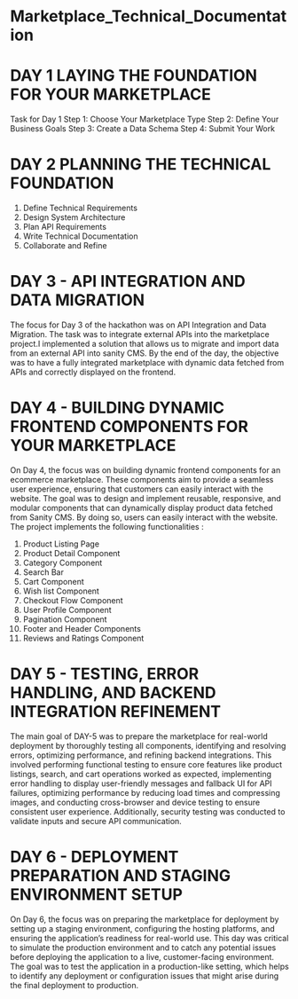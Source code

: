 # Marketplace_Technical_Documentation

# DAY 1 LAYING THE FOUNDATION FOR YOUR MARKETPLACE
Task for Day 1
Step 1: Choose Your Marketplace Type 
Step 2: Define Your Business Goals 
Step 3: Create a Data Schema
Step 4: Submit Your Work 

# DAY 2 PLANNING THE TECHNICAL FOUNDATION
1. Define Technical Requirements 
2. Design System Architecture
3. Plan API Requirements
4. Write Technical Documentation
5. Collaborate and Refine

# DAY 3 - API INTEGRATION AND DATA MIGRATION
The focus for Day 3 of the hackathon was on API Integration and Data Migration. The 
task was to integrate external APIs into the marketplace project.I implemented a 
solution that allows us to migrate and import data from an external API into sanity 
CMS. By the end of the day, the objective was to have a fully integrated marketplace 
with dynamic data fetched from APIs and correctly displayed on the frontend.

# DAY 4 - BUILDING DYNAMIC FRONTEND COMPONENTS FOR YOUR MARKETPLACE
On Day 4, the focus was on building dynamic frontend components for an ecommerce marketplace. These components aim to provide a seamless user 
experience, ensuring that customers can easily interact with the website. The goal was 
to design and implement reusable, responsive, and modular components that can 
dynamically display product data fetched from Sanity CMS. By doing so, users can 
easily interact with the website. The project implements the following functionalities :
1. Product Listing Page
2. Product Detail Component
3. Category Component
4. Search Bar
5. Cart Component
6. Wish list Component
7. Checkout Flow Component
8. User Profile Component
9. Pagination Component
10. Footer and Header Components
11. Reviews and Ratings Component

# DAY 5 - TESTING, ERROR HANDLING, AND BACKEND INTEGRATION REFINEMENT
The main goal of DAY-5 was to prepare the marketplace for real-world 
deployment by thoroughly testing all components, identifying and resolving 
errors, optimizing performance, and refining backend integrations. This 
involved performing functional testing to ensure core features like product 
listings, search, and cart operations worked as expected, implementing 
error handling to display user-friendly messages and fallback UI for API 
failures, optimizing performance by reducing load times and compressing 
images, and conducting cross-browser and device testing to ensure 
consistent user experience. Additionally, security testing was conducted to 
validate inputs and secure API communication.


# DAY 6 - DEPLOYMENT PREPARATION AND STAGING ENVIRONMENT SETUP
On Day 6, the focus was on preparing the marketplace for deployment by setting 
up a staging environment, configuring the hosting platforms, and ensuring the 
application’s readiness for real-world use. This day was critical to simulate the 
production environment and to catch any potential issues before deploying the 
application to a live, customer-facing environment. The goal was to test the 
application in a production-like setting, which helps to identify any deployment 
or configuration issues that might arise during the final deployment to 
production.
